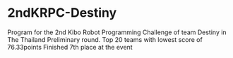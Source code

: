 # 2ndKRPC-Destiny
Program for the 2nd Kibo Robot Programming Challenge of team Destiny in The Thailand Preliminary round.
Top 20 teams with lowest score of 76.33points
Finished 7th place at the event

